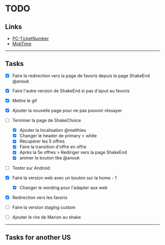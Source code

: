 # TODO

## Links

- [PC-TicketNumber](https://passculture.atlassian.net/browse/PC-TicketNumber)
- [MobTime](https://mobtime.hadrienmp.fr/mob/pass-culture)

---

## Tasks

- [x] Faire la redirection vers la page de favoris depuis la page ShakeEnd @anouk
- [x] Faire l'autre version de ShakeEnd si pas d'ajout au favoris
- [x] Mettre le gif
- [x] Ajouter la nouvelle page pour ne pas pouvoir réssayer

- [ ] Terminer la page de ShakeChoice

  - [x] Ajouter la localisation @matthieu
  - [x] Changer le header de primary > white
  - [x] Récupérer les 5 offres
  - [x] Faire la transition d'offre en offre
  - [x] Après la 5e offres > Rediriger vers la page ShakeEnd
  - [x] animer le bouton like @anouk

- [ ] Tester sur Android

- [x] Faire la version web avec un bouton sur la home - 1

  - [x] Changer le wording pour l'adapter aux web

- [x] Redirection vers les favoris
- [ ] Faire la version staging custom
- [ ] Ajouter le rire de Marion au shake

---

## Tasks for another US

